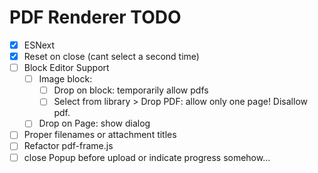 PDF Renderer TODO
=================
 - [x] ESNext
 - [x] Reset on close (cant select a second time)
 - [ ] Block Editor Support
	 - [ ] Image block: 
	 	- [ ] Drop on block: temporarily allow pdfs
	 	- [ ] Select from library > Drop PDF: allow only one page! Disallow pdf.
	 - [ ] Drop on Page: show dialog
 - [ ] Proper filenames or attachment titles
 - [ ] Refactor pdf-frame.js
 - [ ] close Popup before upload or indicate progress somehow...

